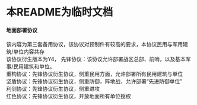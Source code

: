 # 本README为临时文档
#### 地面部署协议
该内容为第三套备用协议，该协议对预制件有较高的要求，本协议民用与军用建筑/单位内容共存  
该协议衍生版本为Y4，
先锋协议：该协议允许部署战区总部、前哨，以及基本军事/民用建筑和单位。  
重构协议：先锋协议衍生协议，侧重民用方面，允许部署所有民用建筑与单位  
坚盾协议：先锋协议衍生协议，侧重防御，阵地战，允许部署“先进防御单位”  
利剑协议：先锋协议衍生协议，侧重进攻  
红色协议：先锋协议衍生协议，开放地面所有单位授权  

